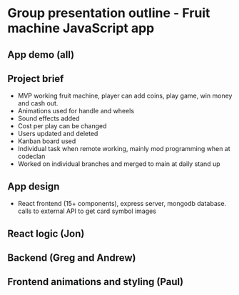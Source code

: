 # Group presentation outline - Fruit machine JavaScript app


## App demo (all)
## Project brief
- MVP working fruit machine, player can add coins, play game, win money and cash out.
- Animations used for handle and wheels
- Sound effects added
- Cost per play can be changed
- Users updated and deleted
- Kanban board used
- Individual task when remote working, mainly mod programming when at codeclan
- Worked on individual branches and merged to main at daily stand up


## App design 
- React frontend (15+ components), express server, mongodb database. calls to external API to get card symbol images

## React logic (Jon)

## Backend (Greg and Andrew)

## Frontend animations and styling (Paul)

